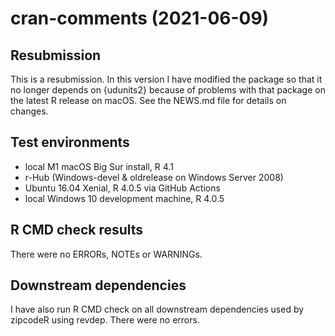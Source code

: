 # cran-comments (2021-06-09)

## Resubmission
This is a resubmission. In this version I have modified the package so that it no longer depends on {udunits2} because of problems with that package on the latest R release on macOS. See the NEWS.md file for details on changes.

## Test environments
* local M1 macOS Big Sur install, R 4.1
* r-Hub (Windows-devel & oldrelease on Windows Server 2008)
* Ubuntu 16.04 Xenial, R 4.0.5 via GitHub Actions
* local Windows 10 development machine, R 4.0.5

## R CMD check results
There were no ERRORs, NOTEs or WARNINGs. 

## Downstream dependencies
I have also run R CMD check on all downstream dependencies used by zipcodeR using revdep. There were no errors.
